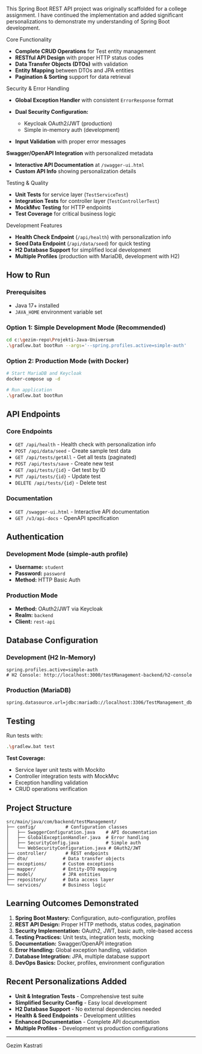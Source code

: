 



This Spring Boot REST API project was originally scaffolded for a college assignment. I have continued the implementation and added significant personalizations to demonstrate my understanding of Spring Boot development.



 Core Functionality
- **Complete CRUD Operations** for Test entity management
- **RESTful API Design** with proper HTTP status codes
- **Data Transfer Objects (DTOs)** with validation
- **Entity Mapping** between DTOs and JPA entities
- **Pagination & Sorting** support for data retrieval


Security & Error Handling
- **Global Exception Handler** with consistent `ErrorResponse` format
- **Dual Security Configuration:**
  - Keycloak OAuth2/JWT (production)
  - Simple in-memory auth (development)

- **Input Validation** with proper error messages

 **Swagger/OpenAPI Integration** with personalized metadata
- **Interactive API Documentation** at `/swagger-ui.html`
- **Custom API Info** showing personalization details

 Testing & Quality
- **Unit Tests** for service layer (`TestServiceTest`)
- **Integration Tests** for controller layer (`TestControllerTest`)
- **MockMvc Testing** for HTTP endpoints
- **Test Coverage** for critical business logic

 Development Features
- **Health Check Endpoint** (`/api/health`) with personalization info
- **Seed Data Endpoint** (`/api/data/seed`) for quick testing
- **H2 Database Support** for simplified local development
- **Multiple Profiles** (production with MariaDB, development with H2)

##  How to Run

### Prerequisites
- Java 17+ installed
- `JAVA_HOME` environment variable set

### Option 1: Simple Development Mode (Recommended)
```bash
cd c:\gezim-repo\Projekti-Java-Universum
.\gradlew.bat bootRun --args='--spring.profiles.active=simple-auth'
```

### Option 2: Production Mode (with Docker)
```bash
# Start MariaDB and Keycloak
docker-compose up -d

# Run application
.\gradlew.bat bootRun
```

##  API Endpoints

### Core Endpoints
- `GET /api/health` - Health check with personalization info
- `POST /api/data/seed` - Create sample test data
- `GET /api/tests/getAll` - Get all tests (paginated)
- `POST /api/tests/save` - Create new test
- `GET /api/tests/{id}` - Get test by ID
- `PUT /api/tests/{id}` - Update test
- `DELETE /api/tests/{id}` - Delete test

### Documentation
- `GET /swagger-ui.html` - Interactive API documentation
- `GET /v3/api-docs` - OpenAPI specification

## Authentication

### Development Mode (simple-auth profile)
- **Username:** `student`
- **Password:** `password`
- **Method:** HTTP Basic Auth

### Production Mode
- **Method:** OAuth2/JWT via Keycloak
- **Realm:** `backend`
- **Client:** `rest-api`

## Database Configuration

### Development (H2 In-Memory)
```properties
spring.profiles.active=simple-auth
# H2 Console: http://localhost:3000/testManagement-backend/h2-console
```

### Production (MariaDB)
```properties
spring.datasource.url=jdbc:mariadb://localhost:3306/TestManagement_db
```

## Testing

Run tests with:
```bash
.\gradlew.bat test
```

**Test Coverage:**
- Service layer unit tests with Mockito
- Controller integration tests with MockMvc
- Exception handling validation
- CRUD operations verification

##  Project Structure

```
src/main/java/com/backend/testManagement/
├── config/           # Configuration classes
│   ├── SwaggerConfiguration.java    # API documentation
│   ├── GlobalExceptionHandler.java  # Error handling
│   ├── SecurityConfig.java          # Simple auth
│   └── WebSecurityConfiguration.java # OAuth2/JWT
├── controller/       # REST endpoints
├── dto/             # Data transfer objects
├── exceptions/      # Custom exceptions
├── mapper/          # Entity-DTO mapping
├── model/           # JPA entities
├── repository/      # Data access layer
└── services/        # Business logic
```

## Learning Outcomes Demonstrated

1. **Spring Boot Mastery:** Configuration, auto-configuration, profiles
2. **REST API Design:** Proper HTTP methods, status codes, pagination
3. **Security Implementation:** OAuth2, JWT, basic auth, role-based access
4. **Testing Practices:** Unit tests, integration tests, mocking
5. **Documentation:** Swagger/OpenAPI integration
6. **Error Handling:** Global exception handling, validation
7. **Database Integration:** JPA, multiple database support
8. **DevOps Basics:** Docker, profiles, environment configuration

##  Recent Personalizations Added

-  **Unit & Integration Tests** - Comprehensive test suite
-  **Simplified Security Config** - Easy local development
-  **H2 Database Support** - No external dependencies needed
-  **Health & Seed Endpoints** - Development utilities
-  **Enhanced Documentation** - Complete API documentation
-  **Multiple Profiles** - Development vs production configurations

---
Gezim Kastrati